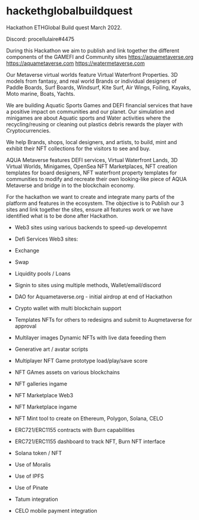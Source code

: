 # hackethglobalbuildquest
Hackathon ETHGlobal Build quest March 2022. 

Discord: procellulaire#4475


During this Hackathon we aim to publish and link together the different
components of the GAMEFI and Community sites https://aquametaverse.org 
https://aquametaverse.com https://watermetaverse.com

Our Metaverse virtual worlds feature Virtual Waterfront Properties.
3D models from fantasy, and real world Brands or individual designers 
of Paddle Boards, Surf Boards, Windsurf, Kite Surf, Air Wings, Foiling, 
Kayaks, Moto marine, Boats, Yachts. 

We are building Aquatic Sports Games and DEFI financial services that 
have a positive impact on communities and our planet. 
Our simulation and minigames are about Aquatic sports and Water activities 
where the recycling/reusing or cleaning out plastics debris rewards the
player with Cryptocurrencies.  

We help Brands, shops, local designers, and artists, to build, mint
and exhibit their NFT collections for the visitors to see and buy.

AQUA Metaverse features DEFI services, Virtual Waterfront Lands, 
3D Virtual Worlds, Minigames, OpenSea NFT Marketplaces, NFT creation templates 
for board designers, NFT waterfront property templates for communities to modify
and recreate their own looking-like piece of AQUA Metaverse and bridge in to the
blockchain economy.

For the hackathon we want to create and integrate many parts of the platform and features in the ecosystem.
The objective is to Publish our 3 sites and link together the sites, ensure all features work or we have 
identified what is to be done after Hackathon.

- Web3 sites using various backends to speed-up developemnt
- Defi Services Web3 sites: 
-   Exchange
-   Swap
-   Liquidity pools / Loans

- Signin to sites using multiple methods, Wallet/email/discord
- DAO for Aquametaverse.org - initial airdrop at end of Hackathon  
- Crypto wallet with multi blockchain support 
- Templates NFTs for others to redesigns and submit to Auqmetaverse for approval 
- Multilayer images Dynamic NFTs with live data feeeding them
- Generative art / avatar scripts
- Multiplayer NFT Game prototype load/play/save score
- NFT GAmes assets on various blockchains
- NFT galleries ingame
- NFT Marketplace Web3
- NFT Marketplace  ingame
- NFT Mint tool to create on Ethereum, Polygon, Solana, CELO 
- ERC721/ERC1155 contracts with Burn capabilities
- ERC721/ERC1155 dashboard to track NFT, Burn NFT interface
- Solana token / NFT 
- Use of Moralis
- Use of IPFS
- Use of Pinate
- Tatum integration
- CELO mobile payment integration 





                

